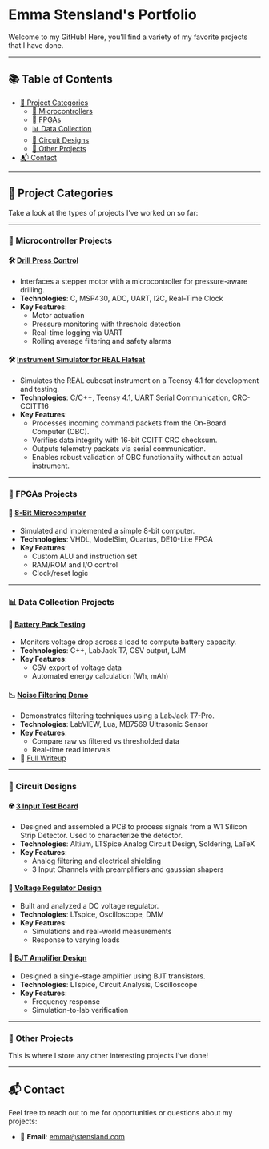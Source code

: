 # Emma Stensland's Portfolio

Welcome to my GitHub! Here, you'll find a variety of my favorite projects that I have done.

---

## 📚 Table of Contents

- [📁 Project Categories](#-project-categories)
  - [🧠 Microcontrollers](#-microcontroller-projects)
  - [💖 FPGAs](#-fpgas-projects)
  - [📊 Data Collection](#-data-collection-projects)
  - [🔌 Circuit Designs](#-circuit-designs)
  - [🧰 Other Projects](#-other-projects)
- [📬 Contact](#-contact)

---

## 📁 Project Categories
Take a look at the types of projects I’ve worked on so far:

---

### 🧠 Microcontroller Projects

#### 🛠️ [Drill Press Control](https://github.com/stenslae/DrillPressControl)
- Interfaces a stepper motor with a microcontroller for pressure-aware drilling.
- **Technologies**: C, MSP430, ADC, UART, I2C, Real-Time Clock
- **Key Features**:
  - Motor actuation
  - Pressure monitoring with threshold detection
  - Real-time logging via UART
  - Rolling average filtering and safety alarms

#### 🛠️ [Instrument Simulator for REAL Flatsat](https://github.com/stenslae/InstrumentSim)
- Simulates the REAL cubesat instrument on a Teensy 4.1 for development and testing.
- **Technologies**: C/C++, Teensy 4.1, UART Serial Communication, CRC-CCITT16
- **Key Features**:
  - Processes incoming command packets from the On-Board Computer (OBC).
  - Verifies data integrity with 16-bit CCITT CRC checksum.
  - Outputs telemetry packets via serial communication.
  - Enables robust validation of OBC functionality without an actual instrument.

---

### 💖 FPGAs Projects

#### 🧮 [8-Bit Microcomputer](https://github.com/stenslae/8_Bit_Microcomputer)
- Simulated and implemented a simple 8-bit computer.
- **Technologies**: VHDL, ModelSim, Quartus, DE10-Lite FPGA
- **Key Features**:
  - Custom ALU and instruction set
  - RAM/ROM and I/O control
  - Clock/reset logic

---

### 📊 Data Collection Projects

#### 🔋 [Battery Pack Testing](https://github.com/stenslae/BatteryPackTesting)
- Monitors voltage drop across a load to compute battery capacity.
- **Technologies**: C++, LabJack T7, CSV output, LJM
- **Key Features**:
  - CSV export of voltage data
  - Automated energy calculation (Wh, mAh)

#### 📉 [Noise Filtering Demo](https://github.com/stenslae/NoiseFilteringDemo)
- Demonstrates filtering techniques using a LabJack T7-Pro.
- **Technologies**: LabVIEW, Lua, MB7569 Ultrasonic Sensor
- **Key Features**:
  - Compare raw vs filtered vs thresholded data
  - Real-time read intervals  
- 📝 [Full Writeup](https://support.labjack.com/docs/mb7569-maxbotix-ultrasonic-sensor-app-note)

---

### 🔌 Circuit Designs

#### ☢️ [3 Input Test Board](https://github.com/stenslae/3InputTestBoard)
- Designed and assembled a PCB to process signals from a W1 Silicon Strip Detector. Used to characterize the detector.
- **Technologies**: Altium, LTSpice Analog Circuit Design, Soldering, LaTeX
- **Key Features**:
  - Analog filtering and electrical shielding
  - 3 Input Channels with preamplifiers and gaussian shapers

#### 🔧 [Voltage Regulator Design](https://github.com/stenslae/Portfolio/blob/main/Project_Files/317_regulator_design_problem_stensland.pdf)
- Built and analyzed a DC voltage regulator.
- **Technologies**: LTspice, Oscilloscope, DMM
- **Key Features**:
  - Simulations and real-world measurements
  - Response to varying loads

#### 📡 [BJT Amplifier Design](https://github.com/stenslae/Portfolio/blob/main/Project_Files/design2_report_stensland%20(2).pdf)
- Designed a single-stage amplifier using BJT transistors.
- **Technologies**: LTspice, Circuit Analysis, Oscilloscope
- **Key Features**:
  - Frequency response
  - Simulation-to-lab verification

---

### 🧰 Other Projects
This is where I store any other interesting projects I've done!

---

## 📬 Contact
Feel free to reach out to me for opportunities or questions about my projects:

- 📧 **Email**: [emma@stensland.com](mailto:emma@stensland.com)
